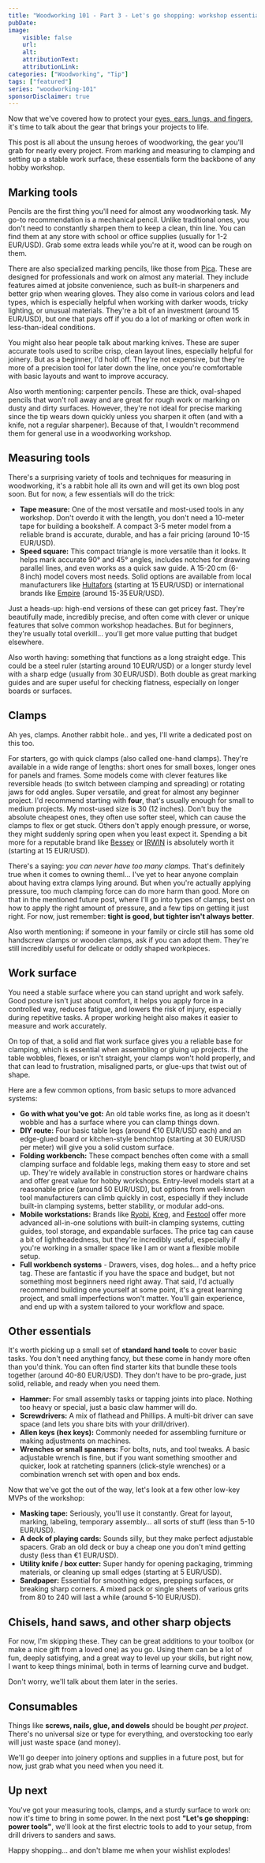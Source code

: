 ```yaml
---
title: "Woodworking 101 - Part 3 - Let's go shopping: workshop essentials"
pubDate: 
image:
    visible: false
    url:
    alt:
    attributionText:
    attributionLink:
categories: ["Woodworking", "Tip"]
tags: ["featured"]
series: "woodworking-101"
sponsorDisclaimer: true
---
```


Now that we've covered how to protect your [eyes, ears, lungs, and fingers](/blog/woodworking-101-part2), it's time to talk about the gear that brings your projects to life.

This post is all about the unsung heroes of woodworking, the gear you'll grab for nearly every project. From marking and measuring to clamping and setting up a stable work surface, these essentials form the backbone of any hobby workshop.

## Marking tools

Pencils are the first thing you'll need for almost any woodworking task. My go-to recommendation is a mechanical pencil. Unlike traditional ones, you don't need to constantly sharpen them to keep a clean, thin line. You can find them at any store with school or office supplies (usually for 1-2 EUR/USD). Grab some extra leads while you're at it, wood can be rough on them.

There are also specialized marking pencils, like those from [Pica](https://pica-marker.com/en/heroes/pica-dry-marker/). These are designed for professionals and work on almost any material. They include features aimed at jobsite convenience, such as built-in sharpeners and better grip when wearing gloves. They also come in various colors and lead types, which is especially helpful when working with darker woods, tricky lighting, or unusual materials. They're a bit of an investment (around 15 EUR/USD), but one that pays off if you do a lot of marking or often work in less-than-ideal conditions.

You might also hear people talk about marking knives. These are super accurate tools used to scribe crisp, clean layout lines, especially helpful for joinery. But as a beginner, I'd hold off. They're not expensive, but they're more of a precision tool for later down the line, once you're comfortable with basic layouts and want to improve accuracy.

Also worth mentioning: carpenter pencils. These are thick, oval-shaped pencils that won't roll away and are great for rough work or marking on dusty and dirty surfaces. However, they're not ideal for precise marking since the tip wears down quickly unless you sharpen it often (and with a knife, not a regular sharpener). Because of that, I wouldn't recommend them for general use in a woodworking workshop.

## Measuring tools

There's a surprising variety of tools and techniques for measuring in woodworking, it's a rabbit hole all its own and will get its own blog post soon. But for now, a few essentials will do the trick:

- **Tape measure:** One of the most versatile and most-used tools in any workshop. Don't overdo it with the length, you don't need a 10-meter tape for building a bookshelf. A compact 3-5 meter model from a reliable brand is accurate, durable, and has a fair pricing (around 10-15 EUR/USD).
- **Speed square:** This compact triangle is more versatile than it looks. It helps mark accurate 90° and 45° angles, includes notches for drawing parallel lines, and even works as a quick saw guide. A 15-20 cm (6-8 inch) model covers most needs. Solid options are available from local manufacturers like [Hultafors](https://hultafors.com/en-gl/collections/squares/products/rafter-square) (starting at 15 EUR/USD) or international brands like [Empire](https://www.empirelevel.com/rafter-squares.php) (around 15-35 EUR/USD).

Just a heads-up: high-end versions of these can get pricey fast. They're beautifully made, incredibly precise, and often come with clever or unique features that solve common workshop headaches. But for beginners, they're usually total overkill... you'll get more value putting that budget elsewhere.

Also worth having: something that functions as a long straight edge. This could be a steel ruler (starting around 10 EUR/USD) or a longer sturdy level with a sharp edge (usually from 30 EUR/USD). Both double as great marking guides and are super useful for checking flatness, especially on longer boards or surfaces.

## Clamps

Ah yes, clamps. Another rabbit hole.. and yes, I'll write a dedicated post on this too.

For starters, go with quick clamps (also called one-hand clamps). They're available in a wide range of lengths: short ones for small boxes, longer ones for panels and frames. Some models come with clever features like reversible heads (to switch between clamping and spreading) or rotating jaws for odd angles. Super versatile, and great for almost any beginner project. I'd recommend starting with **four**, that's usually enough for small to medium projects. My most-used size is 30 (12 inches). Don't buy the absolute cheapest ones, they often use softer steel, which can cause the clamps to flex or get stuck. Others don't apply enough pressure, or worse, they might suddenly spring open when you least expect it. Spending a bit more for a reputable brand like [Bessey](https://besseytools.com/en-us/bessey-tools-north-america/products/clamping-tools/one-handed-clamps/ehk-trigger-clamp) or [IRWIN](https://www.irwintools.com/product/1964717/quick-grip-medium-duty-one-handed-bar-clamps?tid=578181) is absolutely worth it (starting at 15 EUR/USD).

There's a saying: *you can never have too many clamps*. That's definitely true when it comes to owning theml... I've yet to hear anyone complain about having extra clamps lying around. But when you're actually applying pressure, too much clamping force can do more harm than good. More on that in the mentioned future post, where I'll go into types of clamps, best on how to apply the right amount of pressure, and a few tips on getting it just right. For now, just remember: **tight is good, but tighter isn't always better**.

Also worth mentioning: if someone in your family or circle still has some old handscrew clamps or wooden clamps, ask if you can adopt them. They're still incredibly useful for delicate or oddly shaped workpieces.

## Work surface

You need a stable surface where you can stand upright and work safely. Good posture isn't just about comfort, it helps you apply force in a controlled way, reduces fatigue, and lowers the risk of injury, especially during repetitive tasks. A proper working height also makes it easier to measure and work accurately.

On top of that, a solid and flat work surface gives you a reliable base for clamping, which is essential when assembling or gluing up projects. If the table wobbles, flexes, or isn't straight, your clamps won't hold properly, and that can lead to frustration, misaligned parts, or glue-ups that twist out of shape.

Here are a few common options, from basic setups to more advanced systems:

- **Go with what you've got:** An old table works fine, as long as it doesn't wobble and has a surface where you can clamp things down.
- **DIY route:** Four basic table legs (around €10 EUR/USD each) and an edge-glued board or kitchen-style benchtop (starting at 30 EUR/USD per meter) will give you a solid custom surface.
- **Folding workbench:** These compact benches often come with a small clamping surface and foldable legs, making them easy to store and set up. They're widely available in construction stores or hardware chains and offer great value for hobby workshops. Entry-level models start at a reasonable price (around 50 EUR/USD), but options from well-known tool manufacturers can climb quickly in cost, especially if they include built-in clamping systems, better stability, or modular add-ons.
- **Mobile workstations:** Brands like [Ryobi](https://www.ryobitools.com/products/33287194926?srsltid=AfmBOopTmRpK7pEtu2u18RLsoqslCu2YocCNPGNA1vx5wiLSL_VPagoT), [Kreg](https://www.kregtool.com/shop/cutting/track-saw-cutting/adaptive-cutting-system-master-kit/ACS3100.html), and [Festool](https://www.festool.com/accessory/sawing/underframes-and-work-benches/work-benches/495315---mft3) offer more advanced all-in-one solutions with built-in clamping systems, cutting guides, tool storage, and expandable surfaces. The price tag can cause a bit of lightheadedness, but they're incredibly useful, especially if you're working in a smaller space like I am or want a flexible mobile setup.
- **Full workbench systems** - Drawers, vises, dog holes… and a hefty price tag. These are fantastic if you have the space and budget, but not something most beginners need right away. That said, I'd actually recommend building one yourself at some point, it's a great learning project, and small imperfections won't matter. You'll gain experience, and end up with a system tailored to your workflow and space.
  
## Other essentials

It's worth picking up a small set of **standard hand tools** to cover basic tasks. You don't need anything fancy, but these come in handy more often than you'd think. You can often find starter kits that bundle these tools together (around 40-80 EUR/USD). They don't have to be pro-grade, just solid, reliable, and ready when you need them.

- **Hammer:** For small assembly tasks or tapping joints into place. Nothing too heavy or special, just a basic claw hammer will do.
- **Screwdrivers:** A mix of flathead and Phillips. A multi-bit driver can save space (and lets you share bits with your drill/driver).
- **Allen keys (hex keys):** Commonly needed for assembling furniture or making adjustments on machines.
- **Wrenches or small spanners:** For bolts, nuts, and tool tweaks. A basic adjustable wrench is fine, but if you want something smoother and quicker, look at ratcheting spanners (click-style wrenches) or a combination wrench set with open and box ends.

Now that we've got the out of the way, let's look at a few other low-key MVPs of the workshop:

- **Masking tape:** Seriously, you'll use it constantly. Great for layout, marking, labeling, temporary assembly… all sorts of stuff (less than 5-10 EUR/USD).
- **A deck of playing cards:** Sounds silly, but they make perfect adjustable spacers. Grab an old deck or buy a cheap one you don't mind getting dusty (less than €1 EUR/USD).
- **Utility knife / box cutter:** Super handy for opening packaging, trimming materials, or cleaning up small edges (starting at 5 EUR/USD).
- **Sandpaper:** Essential for smoothing edges, prepping surfaces, or breaking sharp corners. A mixed pack or single sheets of various grits from 80 to 240 will last a while (around 5-10 EUR/USD).

## Chisels, hand saws, and other sharp objects

For now, I'm skipping these. They can be great additions to your toolbox (or make a nice gift from a loved one) as you go. Using them can be a lot of fun, deeply satisfying, and a great way to level up your skills, but right now, I want to keep things minimal, both in terms of learning curve and budget.

Don't worry, we'll talk about them later in the series.

## Consumables

Things like **screws, nails, glue, and dowels** should be bought *per project*. There's no universal size or type for everything, and overstocking too early will just waste space (and money).

We'll go deeper into joinery options and supplies in a future post, but for now, just grab what you need when you need it.

## Up next

You've got your measuring tools, clamps, and a sturdy surface to work on: now it's time to bring in some power. In the next post **"Let's go shopping: power tools"**, we'll look at the first electric tools to add to your setup, from drill drivers to sanders and saws.

Happy shopping... and don't blame me when your wishlist explodes!
